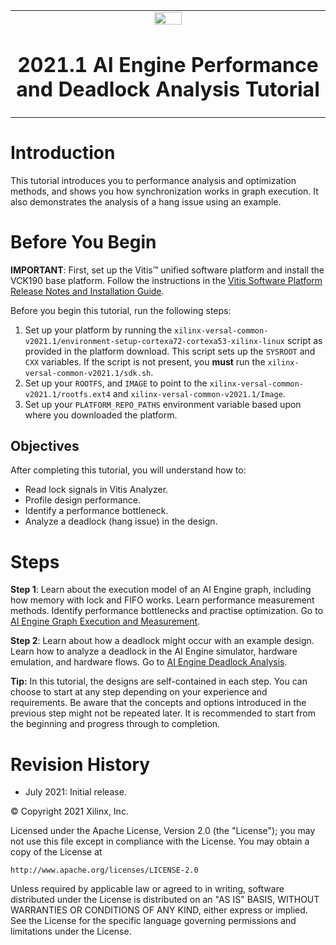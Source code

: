 <table>
 <tr>
   <td align="center"><img src="https://www.xilinx.com/content/dam/xilinx/imgs/press/media-kits/corporate/xilinx-logo.png" width="30%"/><h1>2021.1 AI Engine Performance and Deadlock Analysis Tutorial</h1>
   </td>
 </tr>
 <tr>
 </td>
 </tr>
</table>

# Introduction

This tutorial introduces you to performance analysis and optimization methods, and shows you how synchronization works in graph execution. It also demonstrates the analysis of a hang issue using an example. 

# Before You Begin

**IMPORTANT**: First, set up the Vitis™ unified software platform and install the VCK190 base platform. Follow the instructions in the [Vitis Software Platform Release Notes and Installation Guide](https://www.xilinx.com/html_docs/xilinx2021_1/vitis_doc/acceleration_installation.html#vhc1571429852245).

Before you begin this tutorial, run the following steps:

1. Set up your platform by running the `xilinx-versal-common-v2021.1/environment-setup-cortexa72-cortexa53-xilinx-linux` script as provided in the platform download. This script sets up the `SYSROOT` and `CXX` variables. If the script is not present, you **must** run the `xilinx-versal-common-v2021.1/sdk.sh`.
2. Set up your `ROOTFS`, and `IMAGE` to point to the `xilinx-versal-common-v2021.1/rootfs.ext4` and `xilinx-versal-common-v2021.1/Image`.
3. Set up your `PLATFORM_REPO_PATHS` environment variable based upon where you downloaded the platform.

## Objectives

After completing this tutorial, you will understand how to:

- Read lock signals in Vitis Analyzer.
- Profile design performance.
- Identify a performance bottleneck.
- Analyze a deadlock (hang issue) in the design.

# Steps

**Step 1**: Learn about the execution model of an AI Engine graph, including how memory with lock and FIFO works. Learn performance measurement methods. Identify performance bottlenecks and practise optimization. Go to [AI Engine Graph Execution and Measurement](./aie_execution_measurement.md).

**Step 2**: Learn about how a deadlock might occur with an example design. Learn how to analyze a deadlock in the AI Engine simulator, hardware emulation, and hardware flows. Go to [AI Engine Deadlock Analysis](./aie_hang_analysis.md).

**Tip:** In this tutorial, the designs are self-contained in each step. You can choose to start at any step depending on your experience and requirements. Be aware that the concepts and options introduced in the previous step might not be repeated later. It is recommended to start from the beginning and progress through to completion.

# Revision History

- July 2021: Initial release.


© Copyright 2021 Xilinx, Inc.

Licensed under the Apache License, Version 2.0 (the "License"); you may not use this file except in compliance with the License. You may obtain a copy of the License at

  ```
  http://www.apache.org/licenses/LICENSE-2.0
  ```

Unless required by applicable law or agreed to in writing, software distributed under the License is distributed on an "AS IS" BASIS, WITHOUT WARRANTIES OR CONDITIONS OF ANY KIND, either express or implied. See the License for the specific language governing permissions and limitations under the License.
